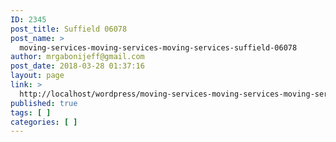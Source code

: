 ```yaml
---
ID: 2345
post_title: Suffield 06078
post_name: >
  moving-services-moving-services-moving-services-suffield-06078
author: mrgabonijeff@gmail.com
post_date: 2018-03-28 01:37:16
layout: page
link: >
  http://localhost/wordpress/moving-services-moving-services-moving-services-suffield-06078/
published: true
tags: [ ]
categories: [ ]
---
```

